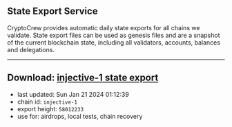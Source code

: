## State Export Service
CryptoCrew provides automatic daily state exports for all chains we validate. State export files can be used as genesis files and are a snapshot of the current blockchain state, including all validators, accounts, balances and delegations.

---
**Download: [injective-1 state export](https://dl.ccvalidators.com/SERVICE/injective/injective-1_export_58012233.json)**
---

- last updated: Sun Jan 21 2024 01:12:39
- chain id: `injective-1`
- export height: `58012233`
- use for: airdrops, local tests, chain recovery
